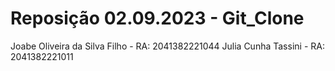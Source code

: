# Reposição 02.09.2023 - Git_Clone
Joabe Oliveira da Silva Filho - RA: 2041382221044
Julia Cunha Tassini - RA: 2041382221011
